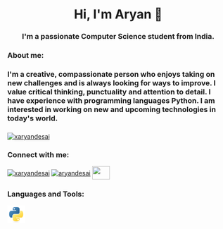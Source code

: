 <h1 align="center">Hi, I'm Aryan 👋</h1>
<h3 align="center">I'm a passionate Computer Science student from India.</h3>
<h3 align="left">About me:</h3>
<h3 align="left">I'm a creative, compassionate person who enjoys taking on new challenges and is always looking for ways to improve. I value critical thinking, punctuality and attention to detail. I have experience with programming languages Python. I am interested in working on new and upcoming technologies in today's world. 
</h3>
<h3 align="left">    </h3>
<p align="left"> <a href="https://twitter.com/xaryandesai" target="blank"><img src="https://img.shields.io/twitter/follow/xaryandesai?logo=twitter&style=for-the-badge" alt="xaryandesai" /></a> </p>

<h3 align="left">Connect with me:</h3>
<p align="left">
<a href="https://twitter.com/xaryandesai" target="blank"><img align="center" src="https://raw.githubusercontent.com/rahuldkjain/github-profile-readme-generator/master/src/images/icons/Social/twitter.svg" alt="xaryandesai" height="30" width="40" /></a>
<a href="https://linkedin.com/in/xaryandesai" target="blank"><img align="center" src="https://raw.githubusercontent.com/rahuldkjain/github-profile-readme-generator/master/src/images/icons/Social/linked-in-alt.svg" alt="aryandesai" height="30" width="40" /></a>
<a href="https://instagram.com/xaryandesai" target="blank"><img align="center" src="https://raw.githubusercontent.com/rahuldkjain/github-profile-readme-generator/master/src/images/icons/Social/instagram.svg" alt="" height="30" width="40" /></a>
</p>

<h3 align="left">Languages and Tools:</h3>
<p align="left"> <a href="https://www.python.org" target="_blank" rel="noreferrer"> <img src="https://raw.githubusercontent.com/devicons/devicon/master/icons/python/python-original.svg" alt="python" width="40" height="40"/> </a> </p>
